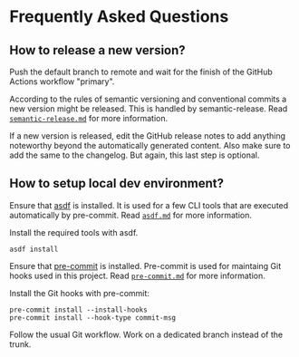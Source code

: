 # Frequently Asked Questions

## How to release a new version?

Push the default branch to remote and wait for the finish of the GitHub Actions
workflow "primary".

According to the rules of semantic versioning and conventional commits
a new version might be released. This is handled by semantic-release. Read
[`semantic-release.md`](semantic-release.md) for more information.

If a new version is released, edit the GitHub release notes to add anything
noteworthy beyond the automatically generated content. Also make sure to add
the same to the changelog. But again, this last step is optional.

## How to setup local dev environment?

Ensure that [asdf](https://github.com/asdf-vm/asdf) is installed. It is used for
a few CLI tools that are executed automatically by pre-commit. Read
[`asdf.md`](asdf.md) for more information.

Install the required tools with asdf.

```shell
asdf install
```

Ensure that [pre-commit](https://github.com/pre-commit/pre-commit) is installed.
Pre-commit is used for maintaing Git hooks used in this project. Read
[`pre-commit.md`](pre-commit.md) for more information.

Install the Git hooks with pre-commit:

```shell
pre-commit install --install-hooks
pre-commit install --hook-type commit-msg
```

Follow the usual Git workflow. Work on a dedicated branch instead of the trunk.
